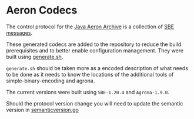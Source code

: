Aeron Codecs
===

The control protocol for the [Java Aeron
Archive](github.com/real-logic/aeron/aeron-archive) is a collection of
[SBE](github.com/real-logic/simple-binary-encoding)
[messages](github.com/real-logic/aeron/blob/master/aeron-archive/src/main/resources/archive/aeron-archive-codecs.xml).

These generated codecs are added to the repository to reduce the build
prerequisites and to better enable configuration management. They were
built using [generate.sh](./generate.sh).

`generate.sh` should be taken more as a encoded description of what
needs to be done as it needs to know the locations of the additional
tools of simple-binary-encoding and agrona.

The current versions were built using `SBE-1.20.4` and `Agrona-1.9.0`.

Should the protocol version change you will need to update the
semantic version in [semanticversion.go](./semanticversion.go)

